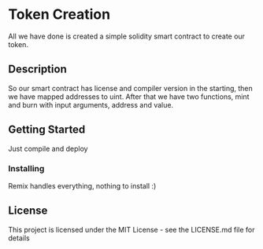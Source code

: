 # Token Creation

All we have done is created a simple solidity smart contract to create our token.

## Description

So our smart contract has license and compiler version in the starting, then we have mapped addresses to uint. After that we have two functions, mint and burn with input arguments, address and value. 

## Getting Started

Just compile and deploy

### Installing

Remix handles everything, nothing to install :)

## License

This project is licensed under the MIT License - see the LICENSE.md file for details
